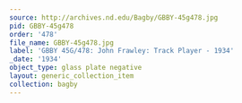 ```yaml
---
source: http://archives.nd.edu/Bagby/GBBY-45g478.jpg
pid: GBBY-45g478
order: '478'
file_name: GBBY-45g478.jpg
label: 'GBBY 45G/478: John Frawley: Track Player - 1934'
_date: '1934'
object_type: glass plate negative
layout: generic_collection_item
collection: bagby
---
```

